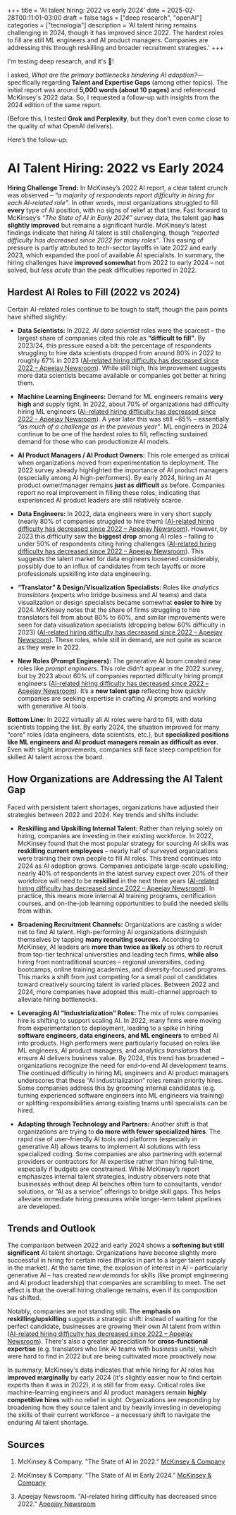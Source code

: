 +++
title = 'AI talent hiring: 2022 vs early 2024'
date = 2025-02-28T00:11:01-03:00
draft = false
tags = ["deep research", "openAI"]
categories = ["tecnología"]
description = 'AI talent hiring remains challenging in 2024, though it has improved since 2022. The hardest roles to fill are still ML engineers and AI product managers. Companies are addressing this through reskilling and broader recruitment strategies.'
+++

I'm testing deep research, and it's 🤯!  

I asked, *What are the primary bottlenecks hindering AI adoption?*—specifically regarding **Talent and Expertise Gaps** (among other topics). The initial report was around **5,000 words (about 10 pages)** and referenced McKinsey's 2022 data. So, I requested a follow-up with insights from the 2024 edition of the same report.  

(Before this, I tested **Grok and Perplexity**, but they don’t even come close to the quality of what OpenAI delivers).

Here’s the follow-up:

# AI Talent Hiring: 2022 vs Early 2024

**Hiring Challenge Trend:** In McKinsey’s 2022 AI report, a clear talent crunch was observed – *“a majority of respondents report difficulty in hiring for each AI-related role”*. In other words, most organizations struggled to fill **every** type of AI position, with no signs of relief at that time. Fast forward to McKinsey’s *“The State of AI in Early 2024”* survey data, the talent gap **has slightly improved** but remains a significant hurdle. McKinsey’s latest findings indicate that hiring AI talent is still challenging, though *“reported difficulty has decreased since 2022 for many roles”*. This easing of pressure is partly attributed to tech-sector layoffs in late 2022 and early 2023, which expanded the pool of available AI specialists. In summary, the hiring challenges have **improved somewhat** from 2022 to early 2024 – not solved, but *less acute* than the peak difficulties reported in 2022.

## Hardest AI Roles to Fill (2022 vs 2024)

Certain AI-related roles continue to be tough to staff, though the pain points have shifted slightly:

- **Data Scientists:** In 2022, *AI data scientist* roles were the scarcest – the largest share of companies cited this role as **“difficult to fill”**. By 2023/24, this pressure eased a bit: the percentage of respondents struggling to hire data scientists dropped from around 80% in 2022 to roughly 67% in 2023 ([AI-related hiring difficulty has decreased since 2022 – Apeejay Newsroom](https://apeejay.news/ai-related-hiring-difficulty-has-decreased-since-2022/#:~:text=Roles%20like%20Machine%20Learning%20Engineers,to%20approximately%2067%20per%20cent)). While still high, this improvement suggests more data scientists became available or companies got better at hiring them.

- **Machine Learning Engineers:** Demand for ML engineers remains **very high** and supply tight. In 2022, about 70% of organizations had difficulty hiring ML engineers ([AI-related hiring difficulty has decreased since 2022 – Apeejay Newsroom](https://apeejay.news/ai-related-hiring-difficulty-has-decreased-since-2022/#:~:text=Roles%20like%20Machine%20Learning%20Engineers,to%20approximately%2067%20per%20cent)). A year later this was still ~65% – essentially *“as much of a challenge as in the previous year”*. ML engineers in 2024 continue to be one of the hardest roles to fill, reflecting sustained demand for those who can productionize AI models.

- **AI Product Managers / AI Product Owners:** This role emerged as critical when organizations moved from experimentation to deployment. The 2022 survey already highlighted the importance of AI product managers (especially among AI high-performers). By early 2024, hiring an AI product owner/manager remains **just as difficult** as before. Companies report no real improvement in filling these roles, indicating that experienced AI product leaders are still relatively scarce.

- **Data Engineers:** In 2022, data engineers were in very short supply (nearly 80% of companies struggled to hire them) ([AI-related hiring difficulty has decreased since 2022 – Apeejay Newsroom](https://apeejay.news/ai-related-hiring-difficulty-has-decreased-since-2022/#:~:text=For%20translators%20the%20difficulty%20level,hovered%20at%2060%20per%20cent)). However, by 2023 this difficulty saw the **biggest drop** among AI roles – falling to under 50% of respondents citing hiring challenges ([AI-related hiring difficulty has decreased since 2022 – Apeejay Newsroom](https://apeejay.news/ai-related-hiring-difficulty-has-decreased-since-2022/#:~:text=For%20translators%20the%20difficulty%20level,hovered%20at%2060%20per%20cent)). This suggests the talent market for data engineers loosened considerably, possibly due to an influx of candidates from tech layoffs or more professionals upskilling into data engineering.

- **“Translator” & Design/Visualization Specialists:** Roles like *analytics translators* (experts who bridge business and AI teams) and data visualization or design specialists became somewhat **easier to hire** by 2024. McKinsey notes that the share of firms struggling to hire translators fell from about 80% to 60%, and similar improvements were seen for data visualization specialists (dropping below 60% difficulty in 2023) ([AI-related hiring difficulty has decreased since 2022 – Apeejay Newsroom](https://apeejay.news/ai-related-hiring-difficulty-has-decreased-since-2022/#:~:text=per%20cent%20difficult%20to%20hire,to%20approximately%2067%20per%20cent)). These roles, while still in demand, are not quite as scarce as they were in 2022.

- **New Roles (Prompt Engineers):** The generative AI boom created new roles like *prompt engineers*. This role didn’t appear in the 2022 survey, but by 2023 about 60% of companies reported difficulty hiring prompt engineers ([AI-related hiring difficulty has decreased since 2022 – Apeejay Newsroom](https://apeejay.news/ai-related-hiring-difficulty-has-decreased-since-2022/#:~:text=difficulty%20was%20in%20data%20engineers%3B,hovered%20at%2060%20per%20cent)). It’s a **new talent gap** reflecting how quickly companies are seeking expertise in crafting AI prompts and working with generative AI tools.

**Bottom Line:** In 2022 virtually all AI roles were hard to fill, with data scientists topping the list. By early 2024, the situation improved for many “core” roles (data engineers, data scientists, etc.), but **specialized positions like ML engineers and AI product managers remain as difficult as ever**. Even with slight improvements, companies still face steep competition for skilled AI talent across the board.

## How Organizations are Addressing the AI Talent Gap

Faced with persistent talent shortages, organizations have adjusted their strategies between 2022 and 2024. Key trends and shifts include:

- **Reskilling and Upskilling Internal Talent:** Rather than relying solely on hiring, companies are investing in their existing workforce. In 2022, McKinsey found that the most popular strategy for sourcing AI skills was **reskilling current employees** – nearly half of surveyed organizations were training their own people to fill AI roles. This trend continues into 2024 as AI adoption grows. Companies anticipate large-scale upskilling; nearly 40% of respondents in the latest survey expect over 20% of their workforce will need to be **reskilled** in the next three years ([AI-related hiring difficulty has decreased since 2022 – Apeejay Newsroom](https://apeejay.news/ai-related-hiring-difficulty-has-decreased-since-2022/#:~:text=Looking%20ahead%20to%20the%20next,more%20than%2020%20per%20cent)). In practice, this means more internal AI training programs, certification courses, and on-the-job learning opportunities to build the needed skills from within.

- **Broadening Recruitment Channels:** Organizations are casting a wider net to find AI talent. High-performing AI organizations distinguish themselves by tapping **many recruiting sources**. According to McKinsey, AI leaders are **more than twice as likely** as others to recruit from top-tier technical universities and leading tech firms, **while also** hiring from nontraditional sources – regional universities, coding bootcamps, online training academies, and diversity-focused programs. This marks a shift from just competing for a small pool of candidates toward creatively sourcing talent in varied places. Between 2022 and 2024, more companies have adopted this multi-channel approach to alleviate hiring bottlenecks.

- **Leveraging AI “Industrialization” Roles:** The mix of roles companies hire is shifting to support scaling AI. In 2022, many firms were moving from experimentation to deployment, leading to a spike in hiring **software engineers, data engineers, and ML engineers** to embed AI into products. High performers were particularly focused on roles like ML engineers, AI product managers, and *analytics translators* that ensure AI delivers business value. By 2024, this trend has broadened – organizations recognize the need for end-to-end AI development teams. The continued difficulty in hiring ML engineers and AI product managers underscores that these “AI industrialization” roles remain priority hires. Some companies address this by grooming internal candidates (e.g. turning experienced software engineers into ML engineers via training) or splitting responsibilities among existing teams until specialists can be hired.

- **Adapting through Technology and Partners:** Another shift is that organizations are trying to **do more with fewer specialized hires**. The rapid rise of user-friendly AI tools and platforms (especially in generative AI) allows teams to implement AI solutions with less specialized coding. Some companies are also partnering with external providers or contractors for AI expertise rather than hiring full-time, especially if budgets are constrained. While McKinsey’s report emphasizes internal talent strategies, industry observers note that businesses without deep AI benches often turn to consultants, vendor solutions, or “AI as a service” offerings to bridge skill gaps. This helps alleviate immediate hiring pressures while longer-term talent pipelines are developed.

## Trends and Outlook

The comparison between 2022 and early 2024 shows a **softening but still significant** AI talent shortage. Organizations have become slightly more successful in hiring for certain roles (thanks in part to a larger talent supply in the market). At the same time, the explosion of interest in AI – particularly generative AI – has created *new demands* for skills (like prompt engineering and AI product leadership) that companies are scrambling to meet. The net effect is that the overall hiring challenge remains, even if its composition has shifted.

Notably, companies are not standing still. The **emphasis on reskilling/upskilling** suggests a strategic shift: instead of waiting for the perfect candidate, businesses are growing their own AI talent from within ([AI-related hiring difficulty has decreased since 2022 – Apeejay Newsroom](https://apeejay.news/ai-related-hiring-difficulty-has-decreased-since-2022/#:~:text=Looking%20ahead%20to%20the%20next,more%20than%2020%20per%20cent)). There's also a greater appreciation for **cross-functional expertise** (e.g. translators who link AI teams with business units), which were hard to find in 2022 but are being cultivated more proactively now. 

In summary, McKinsey's data indicates that while hiring for AI roles has **improved marginally** by early 2024 (it's slightly easier now to find certain experts than it was in 2022), it is still far from easy. Critical roles like machine-learning engineers and AI product managers remain **highly competitive hires** with no relief in sight. Organizations are responding by broadening how they source talent and by heavily investing in developing the skills of their current workforce – a necessary shift to navigate the enduring AI talent shortage.

## Sources

1. McKinsey & Company. "The State of AI in 2022." [McKinsey & Company](https://www.mckinsey.com/capabilities/quantumblack/our-insights/the-state-of-ai-in-2022-and-a-half-decade-in-review)

2. McKinsey & Company. "The State of AI in Early 2024." [McKinsey & Company](https://www.mckinsey.com/capabilities/quantumblack/our-insights/the-state-of-ai-in-early-2024-managing-the-risks-reaping-the-rewards)

3. Apeejay Newsroom. "AI-related hiring difficulty has decreased since 2022." [Apeejay Newsroom](https://apeejay.news/ai-related-hiring-difficulty-has-decreased-since-2022/)
